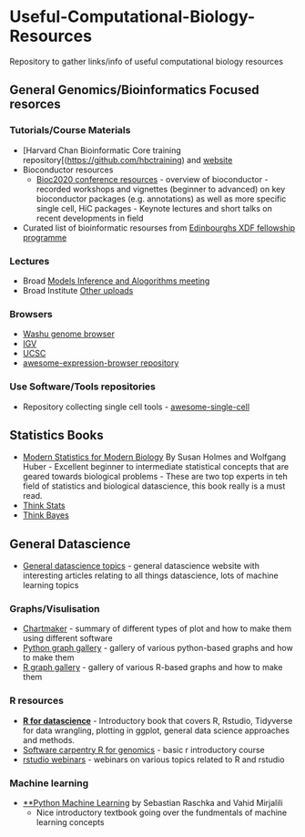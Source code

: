 



# Useful-Computational-Biology-Resources
Repository to gather links/info of useful computational biology resources



## General Genomics/Bioinformatics Focused resorces 
  
### Tutorials/Course Materials 

  - [Harvard Chan Bioinformatic Core training repository[(https://github.com/hbctraining) and [website](https://hbctraining.github.io/main/)
  - Bioconductor resources
    - [Bioc2020 conference resources](http://bioc2020.bioconductor.org/)
          - overview of bioconductor
          - recorded workshops and vignettes (beginner to advanced) on key bioconductor packages (e.g. annotations) as well as more specific single cell, HiC packages
          - Keynote lectures and short talks on recent developments in field 
  - Curated list of bioinformatic resourses from [Edinbourghs XDF fellowship programme](https://www.ed.ac.uk/cross-disciplinary-fellowships/training-resources)


### Lectures
  - Broad [Models Inference and Alogorithms meeting](https://www.broadinstitute.org/scientific-community/science/mia/models-inference-algorithms)
  - Broad Institute [Other uploads](https://www.youtube.com/user/broadinstitute/videos?view=0&sort=dd&shelf_id=10)

### Browsers 
  - [Washu genome browser](http://epigenomegateway.wustl.edu)
  - [IGV](http://software.broadinstitute.org/software/igv/)
  - [UCSC](https://genome.ucsc.edu/)
  - [awesome-expression-browser repository](https://github.com/federicomarini/awesome-expression-browser)

### Use Software/Tools repositories
  - Repository collecting single cell tools - [awesome-single-cell](https://github.com/seandavi/awesome-single-cell)
  
## Statistics Books
  - [Modern Statistics for Modern Biology](https://www.huber.embl.de/msmb/) By Susan Holmes and Wolfgang Huber - Excellent beginner to intermediate statistical concepts that are geared towards biological problems - These are  two top experts in teh field of statistics and biological datascience, this book really is a must read.
  - [Think Stats](http://greenteapress.com/thinkstats/)
  - [Think Bayes](http://www.greenteapress.com/thinkbayes/html/index.html)

## General Datascience

  - [General datascience topics](https://towardsdatascience.com/) - general datascience website with interesting articles relating to all things datascience, lots of machine learning topics

### Graphs/Visulisation
  - [Chartmaker](https://chartmaker.visualisingdata.com/) - summary of different types of plot and how to make them using different software 
  - [Python graph gallery](https://python-graph-gallery.com/) - gallery of various python-based graphs and how to make them 
  - [R graph gallery](https://www.r-graph-gallery.com/) - gallery of various R-based graphs and how to make them 

### R resources

  - [**R for datascience**](http://r4ds.had.co.nz/) - Introductory book that covers R, Rstudio, Tidyverse for data wrangling, plotting in ggplot, general data science approaches and methods.
  - [Software carpentry R for genomics](https://datacarpentry.org/genomics-r-intro/) - basic r introductory course
  - [rstudio webinars](https://rstudio.com/resources/webinars/) - webinars on various topics related to R and rstudio 


### Machine learning 

- [**Python Machine Learning](https://www.packtpub.com/product/python-machine-learning-third-edition/9781789955750) by Sebastian Raschka and Vahid Mirjalili
  - Nice introductory textbook going over the fundmentals of machine learning concepts 

